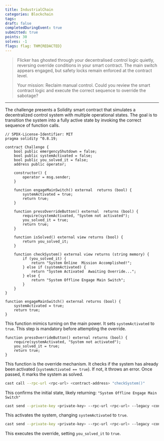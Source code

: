 ```yaml
---
title: IndustrialChain
categories: Blockchain
tags: 
draft: false
completedDuringEvent: true
submitted: true
points: 30
solves: -1
flags: flag: THM{REDACTED}
---
```

> Flicker has ghosted through your decentralised control logic quietly, reversing override conditions in your smart contract. The main switch appears engaged, but safety locks remain enforced at the contract level.
>
> Your mission: Reclaim manual control. Could you review the smart contract logic and execute the correct sequence to override the sabotage?

---

The challenge presents a Solidity smart contract that simulates a decentralized control system with multiple operational states. The goal is to transition the system into a fully active state by invoking the correct sequence of function calls.

```solidity
// SPDX-License-Identifier: MIT
pragma solidity ^0.8.19;

contract Challenge {
    bool public emergencyShutdown = false;
    bool public systemActivated = false;
    bool public you_solved_it = false;
    address public operator;

    constructor() {
        operator = msg.sender;
    }

    function engageMainSwitch() external  returns (bool) {
        systemActivated = true;
        return true;
    }

    function pressOverrideButton() external  returns (bool) {
        require(systemActivated, "System not activated");
        you_solved_it = true;
        return true;
    }

    function isSolved() external view returns (bool) {
        return you_solved_it;
    }

    function checkSystem() external view returns (string memory) {
        if (you_solved_it) {
            return "System Online  Mission Accomplished!";
        } else if (systemActivated) {
            return "System Activated  Awaiting Override...";
        } else {
            return "System Offline Engage Main Switch";
        }
    }
}
```

```solidity
function engageMainSwitch() external returns (bool) {
    systemActivated = true;
    return true;
}
```

This function mimics turning on the main power. It sets `systemActivated` to `true`. This step is mandatory before attempting the override.

```solidity
function pressOverrideButton() external returns (bool) {
    require(systemActivated, "System not activated");
    you_solved_it = true;
    return true;
}
```

This function is the override mechanism. It checks if the system has already been activated (`systemActivated == true`). If not, it throws an error. Once passed, it marks the system as solved.

```sh
cast call --rpc-url <rpc-url> <contract-address> "checkSystem()"
```

This confirms the initial state, likely returning: `"System Offline Engage Main Switch"`

```sh
cast send --private-key <private-key> --rpc-url <rpc-url> --legacy <contract-address> "engageMainSwitch()"
```

This activates the system, changing `systemActivated` to `true`.

```sh
cast send --private-key <private-key> --rpc-url <rpc-url> --legacy <contract-address> "pressOverrideButton()"
```

This executes the override, setting `you_solved_it` to `true`.
